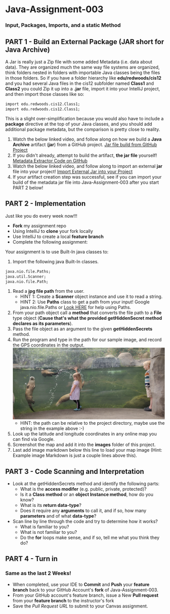 # Java-Assignment-003

### Input, Packages, Imports, and a static Method

## PART 1 - Build an External Package (JAR short for Java Archive)

A Jar is really just a Zip file with some added Metadata (i.e. data about data). They are organized much the same way file systems are organized, think folders nested in folders with importable Java classes being the files in those folders. So if you have a folder hierarchy like **edu/redwoods/cis12** and you had several Java files in the cis12 subfolder named **Class1** and **Class2** you could Zip it up into a **.jar** file, import it into your IntelliJ project, and then import those classes like so:

```
import edu.redwoods.cis12.Class1;
import edu.redwoods.cis12.Class1;
```

This is a slight over-simplification because you would also have to include a **package** directive at the top of your Java classes, and you should add additional package metadata, but the comparison is pretty close to reality.


1. Watch the below linked video, and follow along on how we build a **Java Archive** artifact (**jar**) from a GitHub project.
[Jar file build from GitHub Project](https://pdx.nv.instructuremedia.com/fetch/QkFoYkIxc0hhUVRKb0U0RGFRUmRkUVFDYkNzSG9QNFVZdz09LS1hYTBhODRlOWU5NTdkMzljZDU4ZThiM2Y1N2RmNDZhMmI4NGUxMmM0.mp4)
1. If you didn't already, attempt to build the artifact, **the jar file** yourself!
[Metadata Extractor Code on GitHub](https://github.com/drewnoakes/metadata-extractor)
1. Watch the below linked video, and follow along to import an external **jar** file into your project!
[Import External Jar into your Project](https://pdx.nv.instructuremedia.com/fetch/QkFoYkIxc0hhUVM0b1U0RGFRVGJkUVFDYkNzSEJmOFVZdz09LS0yYWY5NmMwYzM2MDA0ZGY5YTAzNTQ0NjM0ZTNmYWI2NTk4ZGMyYjRk.mp4)
1. If your artifact creation step was successful, see if you can import your build of the metadata jar file into Java-Assignment-003 after you start PART 2 below!

## PART 2 - Implementation

Just like you do every week now!!!
* **Fork** my assignment repo
* Using IntelliJ to **clone** your fork locally
* Use IntelliJ to create a local **feature branch**
* Complete the following assignment:

Your assignment is to use Built-In java classes to:

1. Import the following java Built-In classes.
```
java.nio.file.Paths;
java.util.Scanner;
java.nio.file.Path;
```
1. Read a **jpg file path** from the user.
     * HINT 1: Create a **Scanner** object instance and use it to read a string.
     * HINT 2: Use **Paths** class to get a path from your input! Google java.nio.file.Paths or [Look HERE](https://www.geeksforgeeks.org/java-nio-file-paths-class-in-java/) for help using Paths.
1. From your path object call a **method** that converts the file path to a **File** type object (**Cause that's what the provided getHiddenSecret method declares as its parameters**).
1. Pass the file object as an argument to the given **getHiddenSecrets** method.
1. Run the program and type in the path for our sample image, and record the GPS coordinates in the output.
  ![Ollie the Otter Image](images/OllieTheOtter.jpg)
    * HINT: the path can be relative to the project directory, maybe use the string in the example above :-)
1. Look up the latitude and longitude coordinates in any online map you can find via Google.
1. Screenshot the map and add it into the **images** folder of this project.
1. Last add image markdown below this line to load your map image (Hint: Example image Markdown is just a couple lines above this).

## PART 3 - Code Scanning and Interpretation
* Look at the getHiddenSecrets method and identify the following parts:
    * What is the **access modifer** (e.g. public, private, protected)?
    * Is it a **Class method** or an **object Instance method**, how do you know?
    * What is its **return data-type**?
    * Does it require any **arguments** to call it, and if so, how many **parameters** and of what **data-type**?
* Scan line by line through the code and try to determine how it works?
    * What is familiar to you?
    * What is not familiar to you?
    * Do the **for** loops make sense, and if so, tell me what you think they do?

## PART 4 - Turn in
### Same as the last 2 Weeks!
* When completed, use your IDE to **Commit** and **Push** your **feature branch** back to your GitHub Account's **fork** of Java-Assignment-003.
* From your GitHub account's feature branch, issue a New **Pull request** from your **feature branch** to the instructor's fork
* Save the *Pull Request URL* to submit to your Canvas assignment.
